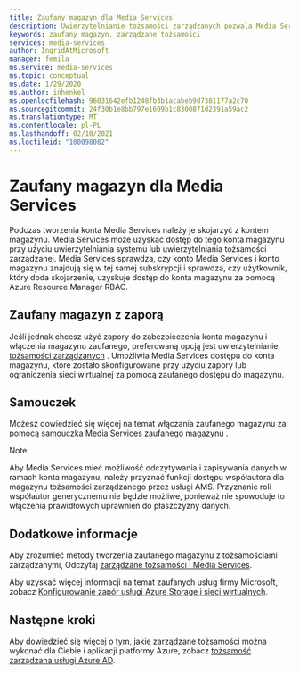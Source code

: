 ```yaml
---
title: Zaufany magazyn dla Media Services
description: Uwierzytelnianie tożsamości zarządzanych pozwala Media Services uzyskać dostęp do konta magazynu skonfigurowanego za pomocą zapory lub ograniczenia sieci wirtualnej za pomocą zaufanego dostępu do magazynu.
keywords: zaufany magazyn, zarządzane tożsamości
services: media-services
author: IngridAtMicrosoft
manager: femila
ms.service: media-services
ms.topic: conceptual
ms.date: 1/29/2020
ms.author: inhenkel
ms.openlocfilehash: 96031642efb1248fb3b1acabeb9d7381177a2c70
ms.sourcegitcommit: 24f30b1e8bb797e1609b1c8300871d2391a59ac2
ms.translationtype: MT
ms.contentlocale: pl-PL
ms.lasthandoff: 02/10/2021
ms.locfileid: "100098082"
---
```

# <a name="trusted-storage-for-media-services"></a>Zaufany magazyn dla Media Services

Podczas tworzenia konta Media Services należy je skojarzyć z kontem magazynu. Media Services może uzyskać dostęp do tego konta magazynu przy użyciu uwierzytelniania systemu lub uwierzytelniania tożsamości zarządzanej. Media Services sprawdza, czy konto Media Services i konto magazynu znajdują się w tej samej subskrypcji i sprawdza, czy użytkownik, który doda skojarzenie, uzyskuje dostęp do konta magazynu za pomocą Azure Resource Manager RBAC.

## <a name="trusted-storage-with-a-firewall"></a>Zaufany magazyn z zaporą

Jeśli jednak chcesz użyć zapory do zabezpieczenia konta magazynu i włączenia magazynu zaufanego, preferowaną opcją jest uwierzytelnianie [tożsamości zarządzanych](concept-managed-identities.md) . Umożliwia Media Services dostępu do konta magazynu, które zostało skonfigurowane przy użyciu zapory lub ograniczenia sieci wirtualnej za pomocą zaufanego dostępu do magazynu.

## <a name="tutorial"></a>Samouczek

Możesz dowiedzieć się więcej na temat włączania zaufanego magazynu za pomocą samouczka [Media Services zaufanego magazynu](tutorial-trusted-storage-rest.md) .

> [!NOTE]
> Aby Media Services mieć możliwość odczytywania i zapisywania danych w ramach konta magazynu, należy przyznać funkcji dostępu współautora dla magazynu tożsamości zarządzanego przez usługi AMS.  Przyznanie roli współautor generycznemu nie będzie możliwe, ponieważ nie spowoduje to włączenia prawidłowych uprawnień do płaszczyzny danych.

## <a name="further-reading"></a>Dodatkowe informacje

Aby zrozumieć metody tworzenia zaufanego magazynu z tożsamościami zarządzanymi, Odczytaj [zarządzane tożsamości i Media Services](concept-managed-identities.md).

Aby uzyskać więcej informacji na temat zaufanych usług firmy Microsoft, zobacz [Konfigurowanie zapór usługi Azure Storage i sieci wirtualnych](../../storage/common/storage-network-security.md#trusted-microsoft-services).

## <a name="next-steps"></a>Następne kroki

Aby dowiedzieć się więcej o tym, jakie zarządzane tożsamości można wykonać dla Ciebie i aplikacji platformy Azure, zobacz [tożsamość zarządzana usługi Azure AD](../../active-directory/managed-identities-azure-resources/overview.md).
